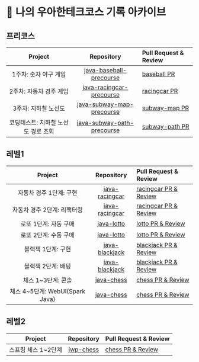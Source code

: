 # 📜 나의 우아한테크코스 기록 아카이브


## 프리코스

| Project | Repository | Pull Request & Review |
|:---:|:---:|:---|
| 1주차: 숫자 야구 게임 | [java-baseball-precourse](https://github.com/Joyykim/java-baseball-precourse) | [baseball PR](https://github.com/woowacourse/java-baseball-precourse/pull/325) |
| 2주차: 자동차 경주 게임 | [java-racingcar-precourse](https://github.com/Joyykim/java-racingcar-precourse) | [racingcar PR](https://github.com/woowacourse/java-racingcar-precourse/pull/331) |
| 3주차: 지하철 노선도 | [java-subway-map-precourse](https://github.com/Joyykim/java-subway-map-precourse) | [subway-map PR](https://github.com/woowacourse/java-subway-map-precourse/pull/50) |
| 코딩테스트: 지하철 노선도 경로 조회 | [java-subway-path-precourse](https://github.com/Joyykim/java-subway-path-precourse) | [subway-path PR](https://github.com/woowacourse/java-subway-path-precourse/pull/49) |

## 레벨1

| Project | Repository | Pull Request & Review |
|:---:|:---:|:---|
| 자동차 경주 1단계: 구현  | [java-racingcar](https://github.com/Joyykim/java-racingcar/tree/step1) | [racingcar PR & Review](https://github.com/woowacourse/java-racingcar/pull/158) |
| 자동차 경주 2단계: 리팩터링 | [java-racingcar](https://github.com/Joyykim/java-racingcar/tree/step2) | [racingcar PR & Review](https://github.com/woowacourse/java-racingcar/pull/246) |
| 로또 1단계: 자동 구매 | [java-lotto](https://github.com/Joyykim/java-lotto/tree/step1) | [lotto PR & Review](https://github.com/woowacourse/java-lotto/pull/251) |
| 로또 2단계: 수동 구매 | [java-lotto](https://github.com/Joyykim/java-lotto/tree/step2) | [lotto PR & Review](https://github.com/woowacourse/java-lotto/pull/307) |
| 블랙잭 1단계: 구현 | [java-blackjack](https://github.com/Joyykim/java-blackjack/tree/step1) | [blackjack PR & Review](https://github.com/woowacourse/java-blackjack/pull/161) |
| 블랙잭 2단계: 배팅 | [java-blackjack](https://github.com/Joyykim/java-blackjack/tree/step2) | [blackjack PR & Review](https://github.com/woowacourse/java-blackjack/pull/199) |
| 체스 1~3단계: 콘솔 | [java-chess](https://github.com/Joyykim/java-chess/tree/step1) | [chess PR & Review](https://github.com/woowacourse/java-chess/pull/169) |
| 체스 4~5단계: WebUI(Spark Java) | [java-chess](https://github.com/Joyykim/java-chess/tree/step4) | [chess PR & Review](https://github.com/woowacourse/java-chess/pull/219) |

## 레벨2

| Project | Repository | Pull Request & Review |
|:---:|:---:|:---|
| 스프링 체스 1~2단계 | [jwp-chess](https://github.com/Joyykim/jwp-chess/tree/step1,2) | [chess PR & Review](https://github.com/woowacourse/jwp-chess/pull/228) |
